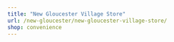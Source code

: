 ```yaml
---
title: "New Gloucester Village Store"
url: /new-gloucester/new-gloucester-village-store/
shop: convenience
---
```

